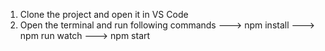 1. Clone the project and open it in VS Code
2. Open the terminal and run following commands ---> npm install ---> npm run watch ---> npm start
